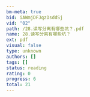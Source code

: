 ```yaml
---
bm-meta: true
bid: iAWmjDFJqzDsddSj
vid: "02"
path: /28.读写分离有哪些坑？.pdf
name: 28.读写分离有哪些坑？
ext: pdf
visual: false
type: unknown
authors: []
tags: []
status: reading
rating: 0
progress: 6
total: 21
---
```

